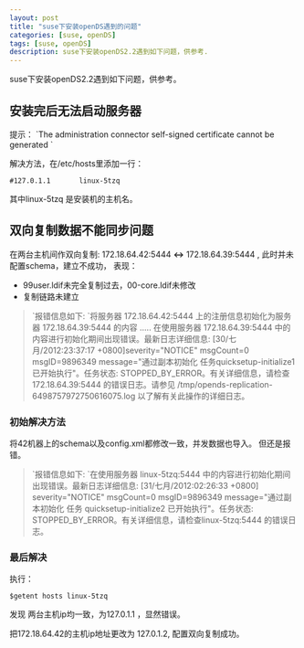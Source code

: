 ```yaml
---
layout: post
title: "suse下安装openDS遇到的问题"
categories: [suse, openDS]
tags: [suse, openDS]
description: suse下安装openDS2.2遇到如下问题，供参考.
---
```


suse下安装openDS2.2遇到如下问题，供参考。

## 安装完后无法启动服务器

提示：
\`The administration connector self-signed certificate cannot be generated
\`

解决方法，在/etc/hosts里添加一行：
```vim
#127.0.1.1       linux-5tzq
```
其中linux-5tzq 是安装机的主机名。

## 双向复制数据不能同步问题

在两台主机间作双向复制:  172.18.64.42:5444 **\<-\>** 172.18.64.39:5444  , 
此时并未配置schema，建立不成功，
表现：

 - 99user.ldif未完全复制过去，00-core.ldif未修改
 - 复制链路未建立

> \`报错信息如下: 
> \`将服务器 172.18.64.42:5444 上的注册信息初始化为服务器 172.18.64.39:5444 的内容 ..... 在使用服务器 172.18.64.39:5444 中的内容进行初始化期间出现错误。最新日志详细信息: [30/七月/2012:23:37:17 +0800]severity="NOTICE" msgCount=0 msgID=9896349 message="通过副本初始化 任务quicksetup-initialize1 已开始执行"。任务状态: STOPPED\_BY\_ERROR。有关详细信息，请检查172.18.64.39:5444 的错误日志。请参见 /tmp/opends-replication-6498757972750616075.log 以了解有关此操作的详细日志。

### 初始解决方法
将42机器上的schema以及config.xml都修改一致，并发数据也导入。
但还是报错。

> \`报错信息如下: 
> \`在使用服务器 linux-5tzq:5444 中的内容进行初始化期间出现错误。最新日志详细信息: [31/七月/2012:02:26:33 +0800] severity="NOTICE" msgCount=0 msgID=9896349 message="通过副本初始化 任务 quicksetup-initialize2 已开始执行"。任务状态: STOPPED\_BY\_ERROR。有关详细信息，请检查linux-5tzq:5444 的错误日志。

### 最后解决
执行：
```vim
$getent hosts linux-5tzq
```

发现 两台主机ip均一致，为127.0.1.1 ，显然错误。 


把172.18.64.42的主机ip地址更改为 127.0.1.2, 配置双向复制成功。
